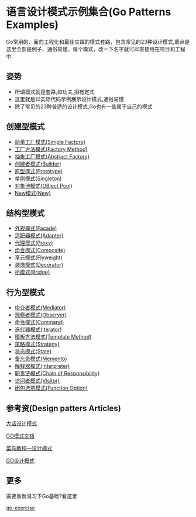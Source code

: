 # 语言设计模式示例集合(Go Patterns Examples)

Go常用的、面向工程化和最佳实践的模式套路，包含常见的23种设计模式,重点是这里全部是例子、通俗易懂，每个模式，改一下名字就可以直接用在项目和工程中.

## 姿势

+ 所谓模式就是套路,如功夫,招有定式
+ 这里就是以实际代码示例展示设计模式,通俗易懂
+ 除了常见的23种普适的设计模式,Go也有一些属于自己的模式

## 创建型模式

+ [简单工厂模式(Simple Factory)](./creation/00_simple_factory)
+ [工厂方法模式(Factory Method)](./creation/04_factory_method)
+ [抽象工厂模式(Abstract Factory)](./creation/05_abstract_factory)
+ [创建者模式(Builder)](./creation/06_builder)
+ [原型模式(Prototype)](./creation/07_prototype)
+ [单例模式(Singleton)](./creation/03_singleton)
+ [对象池模式(OBject Pool)](./creation/24_object_pool)
+ [New模式(New)](./creation/25_new)

## 结构型模式

+ [外观模式(Facade)](./structure/01_facade)
+ [适配器模式(Adapter)](./structure/02_adapter)
+ [代理模式(Proxy)](./structure/09_proxy)
+ [组合模式(Composite)](./structure/13_composite)
+ [享元模式(Flyweight)](./structure/18_flyweight)
+ [装饰模式(Decorator)](./structure/20_decorator)
+ [桥模式(Bridge)](./structure/22_bridge)

## 行为型模式

+ [中介者模式(Mediator)](./behavior/08_mediator)
+ [观察者模式(Observer)](./behavior/10_observer)
+ [命令模式(Command)](./behavior/11_command)
+ [迭代器模式(Iterator)](./behavior/12_iterator)
+ [模板方法模式(Template Method)](./behavior/14_template_method)
+ [策略模式(Strategy)](./behavior/15_strategy)
+ [状态模式(State)](./behavior/behavior16_state)
+ [备忘录模式(Memento)](./behavior/17_memento)
+ [解释器模式(Interpreter)](./behavior/19_interpreter)
+ [职责链模式(Chain of Responsibility)](./behavior/21_chain_of_responsibility)
+ [访问者模式(Visitor)](./behavior/23_visitor)
+ [闭包选项模式(Function Option)](./behavior/26_option)

## 参考资(Design patters Articles)

[大话设计模式](https://book.douban.com/subject/2334288/)

[GO模式文档](https://github.com/tmrts/go-patterns)

[菜鸟教程—设计模式](https://www.runoob.com/design-pattern/design-pattern-tutorial.html)

[GO设计模式](https://github.com/senghoo/golang-design-pattern)

## 更多

需要重新温习下Go基础?看这里

[go-exercise](https://github.com/crazybber/go-exercise)
